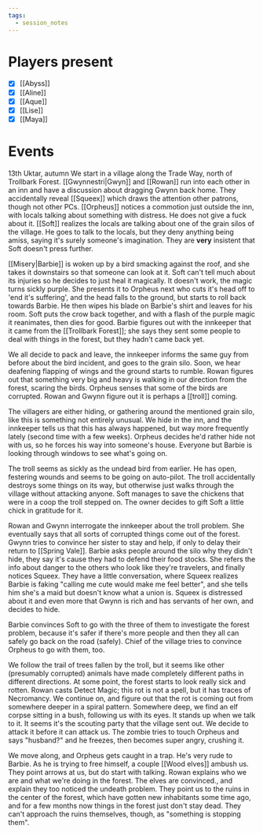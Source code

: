 ```yaml
---
tags:
  - session_notes
---
```

# Players present
- [x] [[Abyss]]
- [x] [[Aline]]
- [x] [[Aque]]
- [x] [[Lise]]
- [x] [[Maya]]

# Events

13th Uktar, autumn
We start in a village along the Trade Way, north of Trollbark Forest. 
[[Gwynnestri|Gwyn]] and [[Rowan]] run into each other in an inn and have a discussion about dragging Gwynn back home. They accidentally reveal [[Squeex]] which draws the attention other patrons, though not other PCs. 
[[Orpheus]] notices a commotion just outside the inn, with locals talking about something with distress. He does not give a fuck about it.
[[Soft]] realizes the locals are talking about one of the grain silos of the village. He goes to talk to the locals, but they deny anything being amiss, saying it's surely someone's imagination. They are **very** insistent that Soft doesn't press further. 

[[Misery|Barbie]] is woken up by a bird smacking against the roof, and she takes it downstairs so that someone can look at it. Soft can't tell much about its injuries so he decides to just heal it magically. It doesn't work, the magic turns sickly purple. She presents it to Orpheus next who cuts it's head off to 'end it's suffering', and the head falls to the ground, but starts to roll back towards Barbie. He then wipes his blade on Barbie's shirt and leaves for his room.
Soft puts the crow back together, and with a flash of the purple magic it reanimates, then dies for good. Barbie figures out with the innkeeper that it came from the [[Trollbark Forest]]; she says they sent some people to deal with things in the forest, but they hadn't came back yet.

We all decide to pack and leave, the innkeeper informs the same guy from before about the bird incident, and goes to the grain silo. 
Soon, we hear deafening flapping of wings and the ground starts to rumble. Rowan figures out that something very big and heavy is walking in our direction from the forest, scaring the birds. 
Orpheus senses that some of the birds are corrupted. Rowan and Gwynn figure out it is perhaps a [[troll]] coming. 

The villagers are either hiding, or gathering around the mentioned grain silo, like this is something not entirely unusual. We hide in the inn, and the innkeeper tells us that this has always happened, but way more frequently lately (second time with a few weeks). Orpheus decides he'd rather hide not with us, so he forces his way into someone's house. Everyone but Barbie is looking through windows to see what's going on. 

The troll seems as sickly as the undead bird from earlier. He has open, festering wounds and seems to be going on auto-pilot. The troll accidentally destroys some things on its way, but otherwise just walks through the village without attacking anyone. 
Soft manages to save the chickens that were in a coop the troll stepped on. The owner decides to gift Soft a little chick in gratitude for it. 

Rowan and Gwynn interrogate the innkeeper about the troll problem. She eventually says that all sorts of corrupted things come out of the forest. Gwynn tries to convince her sister to stay and help, if only to delay their return to [[Spring Vale]]. Barbie asks people around the silo why they didn't hide, they say it's cause they had to defend their food stocks. She refers the info about danger to the others who look like they're travelers, and finally notices Squeex. 
They have a little conversation, where Squeex realizes Barbie is faking "calling me cute would make me feel better", and she tells him she's a maid but doesn't know what a union is. Squeex is distressed about it and even more that Gwynn is rich and has servants of her own, and decides to hide.

Barbie convinces Soft to go with the three of them to investigate the forest problem, because it's safer if there's more people and then they all can safely go back on the road (safely). Chief of the village tries to convince Orpheus to go with them, too.

We follow the trail of trees fallen by the troll, but it seems like other (presumably corrupted) animals have made completely different paths in different directions. At some point, the forest starts to look really sick and rotten. Rowan casts Detect Magic; this rot is not a spell, but it has traces of Necromancy. 
We continue on, and figure out that the rot is coming out from somewhere deeper in a spiral pattern. Somewhere deep, we find an elf corpse sitting in a bush, following us with its eyes. It stands up when we talk to it. It seems it's the scouting party that the village sent out. 
We decide to attack it before it can attack us. 
The zombie tries to touch Orpheus and says "husband?" and he freezes, then becomes super angry, crushing it. 

We move along, and Orpheus gets caught in a trap. He's very rude to Barbie. As he is trying to free himself, a couple [[Wood elves]] ambush us. They point arrows at us, but do start with talking. Rowan explains who we are and what we're doing in the forest. The elves are convinced., and explain they too noticed the undeath problem. They point us to the ruins in the center of the forest, which have gotten new inhabitants some time ago, and for a few months now things in the forest just don't stay dead. They can't approach the ruins themselves, though, as "something is stopping them".
